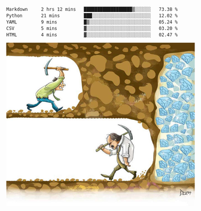 <!--START_SECTION:waka-->

```txt
Markdown     2 hrs 12 mins   ██████████████████▒░░░░░░   73.38 %
Python       21 mins         ███░░░░░░░░░░░░░░░░░░░░░░   12.02 %
YAML         9 mins          █▒░░░░░░░░░░░░░░░░░░░░░░░   05.24 %
CSV          5 mins          ▓░░░░░░░░░░░░░░░░░░░░░░░░   03.20 %
HTML         4 mins          ▓░░░░░░░░░░░░░░░░░░░░░░░░   02.47 %
```

<!--END_SECTION:waka-->
![](diamant.jpg)
